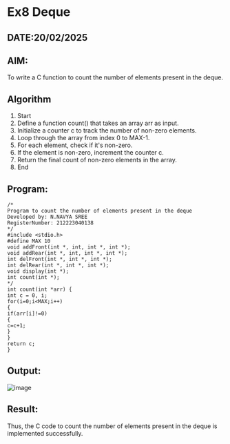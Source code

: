 # Ex8 Deque
## DATE:20/02/2025
## AIM:
To write a C function to count the number of elements present in the deque.

## Algorithm
1. Start 
2. Define a function count() that takes an array arr as input. 
3. Initialize a counter c to track the number of non-zero elements. 
4. Loop through the array from index 0 to MAX-1. 
5. For each element, check if it's non-zero. 
6. If the element is non-zero, increment the counter c. 
7. Return the final count of non-zero elements in the array. 
8. End
## Program:
```
/*
Program to count the number of elements present in the deque
Developed by: N.NAVYA SREE
RegisterNumber: 212223040138 
*/
#include <stdio.h> 
#define MAX 10 
void addFront(int *, int, int *, int *); 
void addRear(int *, int, int *, int *); 
int delFront(int *, int *, int *); 
int delRear(int *, int *, int *); 
void display(int *); 
int count(int *); 
*/ 
int count(int *arr) { 
int c = 0, i; 
for(i=0;i<MAX;i++) 
{ 
if(arr[i]!=0) 
{ 
c=c+1; 
} 
} 
return c; 
}
```

## Output:
![image](https://github.com/user-attachments/assets/432bbc0e-fd10-44ca-aa49-c2889403f55c)



## Result:

Thus, the C code to count the number of elements present in the deque is implemented successfully.
